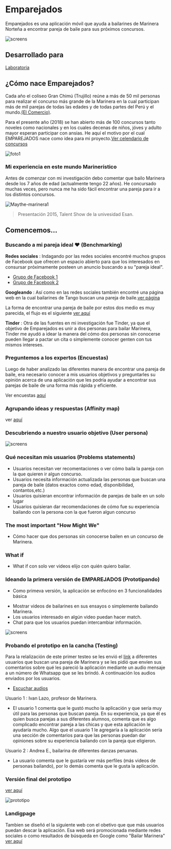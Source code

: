 # Emparejados

Emparejados es una aplicación móvil que ayuda a bailarines de Marinera Norteña a encontrar pareja de baile para sus próximos concursos.

![screens](assets/images/final-version.png)

## Desarrollado para
[Laboratoria](http://laboratoria.la)

## ¿Cómo nace Emparejados?

Cada año el coliseo Gran Chimú (Trujillo) reúne a más de 50 mil personas para realizar el concurso más grande de la Marinera en la cual participan más de mil parejas de todas las edades y de todas partes del Perú y el mundo.[(El Comercio)](https://elcomercio.pe/peru/la-libertad/trujillo-1-200-parejas-participaran-concurso-marinera-noticia-486606).

Para el presente año (2018) se han abierto más de 100 concursos tanto noveles como nacionales y en los cuales decenas de niños, jóves y adulto mayor esperan participar con ansias. He aquí el motivo por el cual EMPAREJADOS nace como idea para mi proyecto.[Ver celendario de concursos](http://www.todaslassangres.com/calendarioconcursos.html)

![foto1](assets/images/marinera1.jpg)

### Mi experiencia en este mundo Marinerístico

Antes de comenzar con mi investigación debo comentar que bailo Marinera desde los 7 años de edad (actualmente tengo 22 años). He concursado muchas veces, pero nunca me ha sido fácil encontrar una pareja para ir a los distintos concursos.

![Maythe-marinera1](assets/images/Maythe-marinera1.jpg)
> Presentación 2015, Talent Show de la univesidad Esan.

## Comencemos...

### Buscando a mi pareja ideal ♥ (Benchmarking)

**Redes sociales** : Indagando por las redes sociales encontré muchos grupos de Facebook que ofrecen un espacio abierto para que los interesados en consursar próximamente posteen un anuncio buscando a su "pareja ideal".
- [Grupo de Facebook 1](https://www.facebook.com/groups/140547206033759/about/)
- [Grupo de Facebook 2](https://www.facebook.com/profile.php?id=100011645163495)

**Googleando** : Así como en las redes sociales también encontré una página web en la cual bailarines de Tango buscan una pareja de baile.[ver página](http://www.losbailesdesalon.com/foros/buscar.html)

La forma de encontrar una pareja de baile por estos dos medio es muy parecida, el flujo es el siguiente
[ver aquí](https://realtimeboard.com/app/board/o9J_kzspRrI=/)

**Tinder** : Otra de las fuentes en mi investigación fue Tinder, ya que el objetivo de Emparejados es unir a dos personas para bailar Marinera, Tinder me ayudó a idear la manera del cómo dos personas sin conocerse pueden llegar a pactar un cita o simplemente conocer genten con tus mismos intereses.

### Preguntemos a los expertos (Encuestas)

Luego de haber analizado las diferentes manera de encontrar una pareja de baile, era necesario conocer a mis usuarios objetivos y preguntarles su opinión acerca de una aplicación que les podría ayudar a encontrar sus parejas de baile de una forma más rápida y eficiente.

Ver encuestas [aquí](https://goo.gl/forms/SgFPUgihpdCjkBDn2)

### Agrupando ideas y respuestas (Affinity map)

ver [aquí](https://realtimeboard.com/app/board/o9J_kztQAII=/)

### Descubriendo a nuestro usuario objetivo (User persona)

![screens](assets/images/user-person.png)

### Qué necesitan mis usuarios (Problems statements)

- Usuarios necesitan ver recomentaciones o ver cómo baila la pareja con la que quieren ir algun concurso.
- Usuarios necesita información actualizada las personas que buscan una pareja de baile (datos exactos como edad, disponibilidad, contantos,etc.)
- Usuarios quisieran encontrar información de parejas de baile en un solo lugar
- Usuarios quisieran dar recomendaciones de cómo fue su experiencia bailando con la persona con la que fueron algun concurso

### The most important "How Might We"

- Cómo hacer que dos personas sin conocerse bailen en un concurso de Marinera.

### What if

- What if con solo ver videos elijo con quién quiero bailar.

### Ideando la primera versión de EMPAREJADOS (Prototipando)

- Como primeva versión, la aplicación se enfocóno en 3 funcionalidades básica
 * Mostrar videos de bailarines en sus ensayos o simplemente bailando Marinera.
 * Los usuarios interesado en algún video puedan hacer match.
 * Chat para que los usuarios puedan intercambiar información.

![screens](assets/images/version1.png)

### Probando el prototipo en la cancha (Testing)

Para la relalización de este primer testeo se les envió el [link](https://marvelapp.com/2ej3a33/screen/39843183) a diferentes usuarios que buscan una pareja de Marinera y se les pidió que envíen sus comentarios sobre qué les pareció la aplicación mediante un audio mensaje a un número de Whatsapp que se les brindó. A continuación los audios enviados por los usuarios.
 - [Escuchar audios](https://drive.google.com/drive/folders/10Dryu98KWU5PL1wiq0VOMp2geptadUh2?usp=sharing)

Usuario 1 : Ivan Lazo, profesor de Marinera.

   * El usuario 1 comenta que le gustó mucho la aplicación y que sería muy útil para las personas que buscan  pareja. En su experiencia, ya que él es quien busca parejas a sus diferentes alumnos, comenta que es algo complicado encontrar pareja a las chicas y que esta aplicación le ayudaría mucho. Algo que el usuario 1 le agregaría a la aplicación sería una sección de comentarios para que las personas puedan dar opiniones sobre su experiencia bailando con la pareja que eligieron.

Usuario 2 : Andrea E., bailarina de diferentes danzas peruanas.

   * La usuario comenta que le gustaría ver más perfiles (más videos de personas bailando), por lo demás comenta que le gusta la aplicación.


### Versión final del prototipo
[ver aquí](https://app.atomic.io/d/gjEJ7AZKlt31)

![prototipo](assets/prototipo/final-version1.png)
### Landigpage

Tambien se diseñó el la siguiente web con el obetivo que que más usuarios puedan descar la aplicación. Esa web será promocionada mediante redes sociales o como resultados de búsqueda en Google como "Bailar Marinera"
[ver aquí](https://mythinf.github.io/Pa-uelos/)
